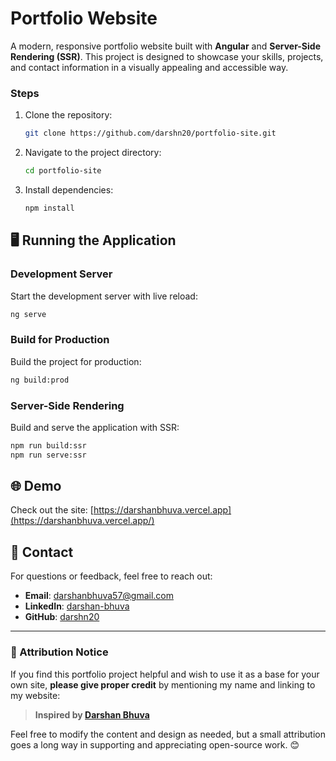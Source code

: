 # Portfolio Website

A modern, responsive portfolio website built with **Angular** and **Server-Side Rendering (SSR)**. This project is designed to showcase your skills, projects, and contact information in a visually appealing and accessible way.

### Steps
1. Clone the repository:
   ```bash
   git clone https://github.com/darshn20/portfolio-site.git
   ```
2. Navigate to the project directory:
   ```bash
   cd portfolio-site
   ```
3. Install dependencies:
   ```bash
   npm install
   ```


## 🖥️ Running the Application

### Development Server
Start the development server with live reload:
```bash
ng serve
```

### Build for Production
Build the project for production:
```bash
ng build:prod
```

### Server-Side Rendering
Build and serve the application with SSR:
```bash
npm run build:ssr
npm run serve:ssr
```

## 🌐 Demo

Check out the site: [https://darshanbhuva.vercel.app](https://darshanbhuva.vercel.app/)

## 📧 Contact

For questions or feedback, feel free to reach out:
- **Email**: [darshanbhuva57@gmail.com](mailto:darshanbhuva57@gmail.com)
- **LinkedIn**: [darshan-bhuva](https://www.linkedin.com/in/darshan-bhuva-805170190)
- **GitHub**: [darshn20](https://github.com/darshn20)

---

### 📌 Attribution Notice

If you find this portfolio project helpful and wish to use it as a base for your own site, **please give proper credit** by mentioning my name and linking to my website:

> **Inspired by [Darshan Bhuva](https://darshanbhuva.vercel.app)**

Feel free to modify the content and design as needed, but a small attribution goes a long way in supporting and appreciating open-source work. 😊